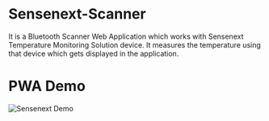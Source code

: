# Sensenext-Scanner

It is a Bluetooth Scanner Web Application which works with Sensenext Temperature Monitoring Solution device. It measures the temperature using that device which gets displayed in the application.

<!-- # Agnext Sensenext Device
![Sensenext Device](https://github.com/rajatsinghal01/Bluetooth-Scanner/assets/78733201/53c13ece-7c7b-447d-a0da-f13a3895519a)
![Sensenext Device1](https://github.com/rajatsinghal01/Bluetooth-Scanner/assets/78733201/0b483722-fbd3-4e20-9832-9ab3a178719f)

 -->
# PWA Demo
![Sensenext Demo](https://github.com/rajatsinghal01/Bluetooth-Scanner/assets/78733201/6e13e3ac-3e40-485f-a783-80a08d37b6e2)


